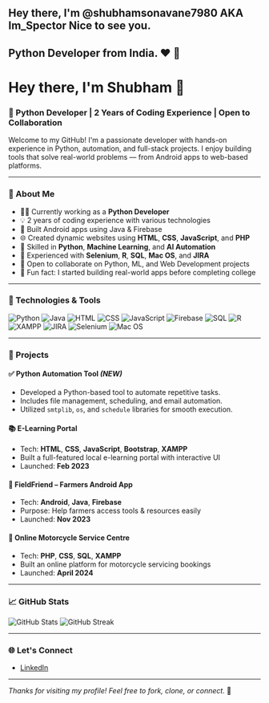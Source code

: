 ## Hey there, I'm @shubhamsonavane7980 AKA Im_Spector Nice to see you.
## Python Developer from India. ❤️ 👋

# Hey there, I'm Shubham 👋

### 🚀 Python Developer | 2 Years of Coding Experience | Open to Collaboration

Welcome to my GitHub! I'm a passionate developer with hands-on experience in Python, automation, and full-stack projects. I enjoy building tools that solve real-world problems — from Android apps to web-based platforms.

---

### 💼 About Me

- 🧑‍💻 Currently working as a **Python Developer**
- 💡 2 years of coding experience with various technologies
- 📱 Built Android apps using Java & Firebase
- 🌐 Created dynamic websites using **HTML**, **CSS**, **JavaScript**, and **PHP**
- 🤖 Skilled in **Python**, **Machine Learning**, and **AI Automation**
- 🧪 Experienced with **Selenium**, **R**, **SQL**, **Mac OS**, and **JIRA**
- 🤝 Open to collaborate on Python, ML, and Web Development projects
- 🧠 Fun fact: I started building real-world apps before completing college

---

### 🧰 Technologies & Tools

![Python](https://img.shields.io/badge/-Python-3776AB?style=flat&logo=python&logoColor=white)
![Java](https://img.shields.io/badge/-Java-007396?style=flat&logo=java&logoColor=white)
![HTML](https://img.shields.io/badge/-HTML5-E34F26?style=flat&logo=html5&logoColor=white)
![CSS](https://img.shields.io/badge/-CSS3-1572B6?style=flat&logo=css3)
![JavaScript](https://img.shields.io/badge/-JavaScript-F7DF1E?style=flat&logo=javascript&logoColor=black)
![Firebase](https://img.shields.io/badge/-Firebase-FFCA28?style=flat&logo=firebase&logoColor=black)
![SQL](https://img.shields.io/badge/-SQL-4479A1?style=flat&logo=mysql&logoColor=white)
![R](https://img.shields.io/badge/-R-276DC3?style=flat&logo=r&logoColor=white)
![XAMPP](https://img.shields.io/badge/-XAMPP-FB7A24?style=flat&logo=apache)
![JIRA](https://img.shields.io/badge/-JIRA-0052CC?style=flat&logo=jira)
![Selenium](https://img.shields.io/badge/-Selenium-43B02A?style=flat&logo=selenium&logoColor=white)
![Mac OS](https://img.shields.io/badge/-macOS-000000?style=flat&logo=apple)

---

### 📌 Projects

#### ✅ Python Automation Tool *(NEW)*
- Developed a Python-based tool to automate repetitive tasks.
- Includes file management, scheduling, and email automation.
- Utilized `smtplib`, `os`, and `schedule` libraries for smooth execution.

#### 📚 E-Learning Portal
- Tech: **HTML**, **CSS**, **JavaScript**, **Bootstrap**, **XAMPP**
- Built a full-featured local e-learning portal with interactive UI
- Launched: **Feb 2023**

#### 🌾 FieldFriend – Farmers Android App
- Tech: **Android**, **Java**, **Firebase**
- Purpose: Help farmers access tools & resources easily
- Launched: **Nov 2023**

#### 🛵 Online Motorcycle Service Centre
- Tech: **PHP**, **CSS**, **SQL**, **XAMPP**
- Built an online platform for motorcycle servicing bookings
- Launched: **April 2024**

---

### 📈 GitHub Stats

![GitHub Stats](https://github-readme-stats.vercel.app/api?username=shubhamsonavane7980&show_icons=true&theme=radical)
<img src="https://streak-stats.demolab.com/?user=shubhamsonavane7980&theme=radical" alt="GitHub Streak" />

---

### 🌐 Let's Connect

- [LinkedIn](https://www.linkedin.com/in/shubham-sonavane-78123920a/)

---

*Thanks for visiting my profile! Feel free to fork, clone, or connect.* 🤝
